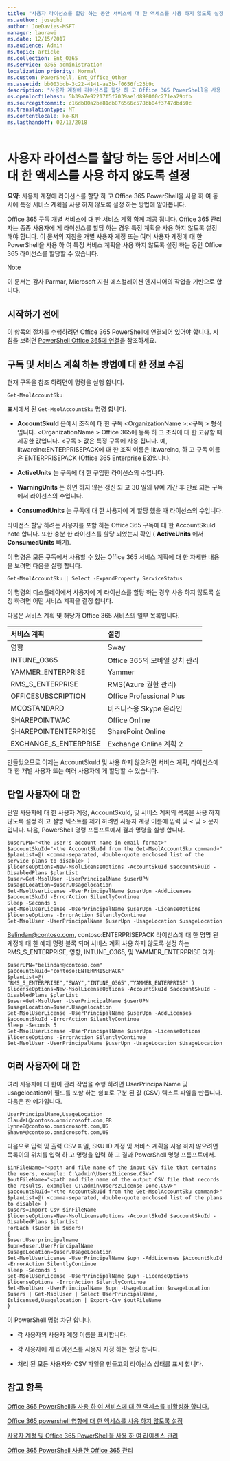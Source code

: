 ```yaml
---
title: "사용자 라이선스를 할당 하는 동안 서비스에 대 한 액세스를 사용 하지 않도록 설정"
ms.author: josephd
author: JoeDavies-MSFT
manager: laurawi
ms.date: 12/15/2017
ms.audience: Admin
ms.topic: article
ms.collection: Ent_O365
ms.service: o365-administration
localization_priority: Normal
ms.custom: PowerShell, Ent_Office_Other
ms.assetid: bb003bdb-3c22-4141-ae3b-f0656fc23b9c
description: "사용자 계정에 라이선스를 할당 하 고 Office 365 PowerShell을 사용 하 여 동시에 특정 서비스 계획을 사용 하지 않도록 설정 하는 방법에 알아봅니다."
ms.openlocfilehash: 5b39a7e92217f5f7039ae1d8980f0c271ea29bfb
ms.sourcegitcommit: c16db80a2be81db876566c578bb04f3747dbd50c
ms.translationtype: MT
ms.contentlocale: ko-KR
ms.lasthandoff: 02/13/2018
---
```

# <a name="disable-access-to-services-while-assigning-user-licenses"></a>사용자 라이선스를 할당 하는 동안 서비스에 대 한 액세스를 사용 하지 않도록 설정

**요약:**  사용자 계정에 라이선스를 할당 하 고 Office 365 PowerShell을 사용 하 여 동시에 특정 서비스 계획을 사용 하지 않도록 설정 하는 방법에 알아봅니다.
  
Office 365 구독 개별 서비스에 대 한 서비스 계획 함께 제공 됩니다. Office 365 관리자는 종종 사용자에 게 라이선스를 할당 하는 경우 특정 계획을 사용 하지 않도록 설정 해야 합니다. 이 문서의 지침을 개별 사용자 계정 또는 여러 사용자 계정에 대 한 PowerShell을 사용 하 여 특정 서비스 계획을 사용 하지 않도록 설정 하는 동안 Office 365 라이선스를 할당할 수 있습니다.
  
> [!NOTE]
> 이 문서는 감사 Parmar, Microsoft 지원 에스컬레이션 엔지니어의 작업을 기반으로 합니다. 
  
## <a name="before-you-begin"></a>시작하기 전에

이 항목의 절차를 수행하려면 Office 365 PowerShell에 연결되어 있어야 합니다. 지침을 보려면 [PowerShell Office 365에 연결](connect-to-office-365-powershell.md)을 참조하세요.
  
## <a name="collect-information-about-subscriptions-and-service-plans"></a>구독 및 서비스 계획 하는 방법에 대 한 정보 수집

현재 구독을 참조 하려면이 명령을 실행 합니다.
  
```
Get-MsolAccountSku
```

표시에서 된 `Get-MsolAccountSku` 명령 합니다.
  
- **AccountSkuId** 은에서 조직에 대 한 구독 \<OrganizationName >:\<구독 > 형식입니다. \<OrganizationName > Office 365에 등록 하 고 조직에 대 한 고유함 때 제공한 값입니다. \<구독 > 값은 특정 구독에 사용 됩니다. 예, litwareinc:ENTERPRISEPACK에 대 한 조직 이름은 litwareinc, 하 고 구독 이름은 ENTERPRISEPACK (Office 365 Enterprise E3)입니다.
    
- **ActiveUnits** 는 구독에 대 한 구입한 라이선스의 수입니다.
    
- **WarningUnits** 는 하면 하지 않은 갱신 되 고 30 일의 유예 기간 후 만료 되는 구독에서 라이선스의 수입니다.
    
- **ConsumedUnits** 는 구독에 대 한 사용자에 게 할당 했을 때 라이선스의 수입니다.
    
라이선스 할당 하려는 사용자를 포함 하는 Office 365 구독에 대 한 AccountSkuId note 합니다. 또한 충분 한 라이선스를 할당 되었는지 확인 ( **ActiveUnits** 에서 **ConsumedUnits** 빼기).
  
이 명령은 모든 구독에서 사용할 수 있는 Office 365 서비스 계획에 대 한 자세한 내용을 보려면 다음을 실행 합니다.
  
```
Get-MsolAccountSku | Select -ExpandProperty ServiceStatus
```

이 명령의 디스플레이에서 사용자에 게 라이선스를 할당 하는 경우 사용 하지 않도록 설정 하려면 어떤 서비스 계획을 결정 합니다.
  
다음은 서비스 계획 및 해당가 Office 365 서비스의 일부 목록입니다.
  
|**서비스 계획**|**설명**|
|:-----|:-----|
|영향  <br/> |Sway  <br/> |
|INTUNE_O365  <br/> |Office 365의 모바일 장치 관리  <br/> |
|YAMMER_ENTERPRISE  <br/> |Yammer  <br/> |
|RMS_S_ENTERPRISE  <br/> |RMS(Azure 권한 관리)  <br/> |
|OFFICESUBSCRIPTION  <br/> |Office Professional Plus  <br/> |
|MCOSTANDARD  <br/> |비즈니스용 Skype 온라인  <br/> |
|SHAREPOINTWAC  <br/> |Office Online  <br/> |
|SHAREPOINTENTERPRISE  <br/> |SharePoint Online  <br/> |
|EXCHANGE_S_ENTERPRISE  <br/> |Exchange Online 계획 2  <br/> |
   
만들었으므로 이제는 AccountSkuId 및 사용 하지 않으려면 서비스 계획, 라이선스에 대 한 개별 사용자 또는 여러 사용자에 게 할당할 수 있습니다.
  
## <a name="for-a-single-user"></a>단일 사용자에 대 한

단일 사용자에 대 한 사용자 계정, AccountSkuId, 및 서비스 계획의 목록을 사용 하지 않도록 설정 하 고 설명 텍스트를 제거 하려면 사용자 계정 이름에 입력 및 \< 및 > 문자입니다. 다음, PowerShell 명령 프롬프트에서 결과 명령을 실행 합니다.
  
```
$userUPN="<the user's account name in email format>"
$accountSkuId="<the AccountSkuId from the Get-MsolAccountSku command>"
$planList=@( <comma-separated, double-quote enclosed list of the service plans to disable> )
$licenseOptions=New-MsolLicenseOptions -AccountSkuId $accountSkuId -DisabledPlans $planList
$user=Get-MsolUser -UserPrincipalName $userUPN
$usageLocation=$user.Usagelocation
Set-MsolUserLicense -UserPrincipalName $userUpn -AddLicenses $accountSkuId -ErrorAction SilentlyContinue
Sleep -Seconds 5
Set-MsolUserLicense -UserPrincipalName $userUpn -LicenseOptions $licenseOptions -ErrorAction SilentlyContinue
Set-MsolUser -UserPrincipalName $userUpn -UsageLocation $usageLocation
```

Belindan@contoso.com, contoso:ENTERPRISEPACK 라이선스에 대 한 명명 된 계정에 대 한 예제 명령 블록 되며 서비스 계획 사용 하지 않도록 설정 하는 RMS_S_ENTERPRISE, 영향, INTUNE_O365, 및 YAMMER_ENTERPRISE 여기:
  
```
$userUPN="belindan@contoso.com"
$accountSkuId="contoso:ENTERPRISEPACK"
$planList=@( "RMS_S_ENTERPRISE","SWAY","INTUNE_O365","YAMMER_ENTERPRISE" )
$licenseOptions=New-MsolLicenseOptions -AccountSkuId $accountSkuId -DisabledPlans $planList
$user=Get-MsolUser -UserPrincipalName $userUPN
$usageLocation=$user.Usagelocation
Set-MsolUserLicense -UserPrincipalName $userUpn -AddLicenses $accountSkuId -ErrorAction SilentlyContinue
Sleep -Seconds 5
Set-MsolUserLicense -UserPrincipalName $userUpn -LicenseOptions $licenseOptions -ErrorAction SilentlyContinue
Set-MsolUser -UserPrincipalName $userUpn -UsageLocation $UsageLocation
```

## <a name="for-multiple-users"></a>여러 사용자에 대 한

여러 사용자에 대 한이 관리 작업을 수행 하려면 UserPrincipalName 및 usagelocation이 필드를 포함 하는 쉼표로 구분 된 값 (CSV) 텍스트 파일을 만듭니다. 다음은 한 예가입니다.
  
```
UserPrincipalName,UsageLocation
ClaudeL@contoso.onmicrosoft.com,FR
LynneB@contoso.onmicrosoft.com,US
ShawnM@contoso.onmicrosoft.com,US
```

다음으로 입력 및 출력 CSV 파일, SKU ID 계정 및 서비스 계획을 사용 하지 않으려면 목록이의 위치를 입력 하 고 명령을 입력 하 고 결과 PowerShell 명령 프롬프트에서.
  
```
$inFileName="<path and file name of the input CSV file that contains the users, example: C:\admin\Users2License.CSV>"
$outFileName="<path and file name of the output CSV file that records the results, example: C:\admin\Users2License-Done.CSV>"
$accountSkuId="<the AccountSkuId from the Get-MsolAccountSku command>"
$planList=@( <comma-separated, double-quote enclosed list of the plans to disable> )
$users=Import-Csv $inFileName
$licenseOptions=New-MsolLicenseOptions -AccountSkuId $accountSkuId -DisabledPlans $planList
ForEach ($user in $users)
{
$user.Userprincipalname
$upn=$user.UserPrincipalName
$usageLocation=$user.UsageLocation
Set-MsolUserLicense -UserPrincipalName $upn -AddLicenses $AccountSkuId -ErrorAction SilentlyContinue
sleep -Seconds 5
Set-MsolUserLicense -UserPrincipalName $upn -LicenseOptions $licenseOptions -ErrorAction SilentlyContinue
Set-MsolUser -UserPrincipalName $upn -UsageLocation $usageLocation
$users | Get-MsolUser | Select UserPrincipalName, Islicensed,Usagelocation | Export-Csv $outFileName
}
```

이 PowerShell 명령 차단 합니다.
  
- 각 사용자의 사용자 계정 이름을 표시합니다.
    
- 각 사용자에 게 라이선스를 사용자 지정 하는 할당 합니다.
    
- 처리 된 모든 사용자와 CSV 파일을 만들고의 라이선스 상태를 표시 합니다.
    
## <a name="see-also"></a>참고 항목

#### 

[Office 365 PowerShell을 사용 하 여 서비스에 대 한 액세스를 비활성화 합니다.](disable-access-to-services-with-office-365-powershell.md)
  
[Office 365 powershell 영향에 대 한 액세스를 사용 하지 않도록 설정](disable-access-to-sway-with-office-365-powershell.md)
  
[사용자 계정 및 Office 365 PowerShell을 사용 하 여 라이센스 관리](manage-user-accounts-and-licenses-with-office-365-powershell.md)
  
[Office 365 PowerShell 사용한 Office 365 관리](manage-office-365-with-office-365-powershell.md)

